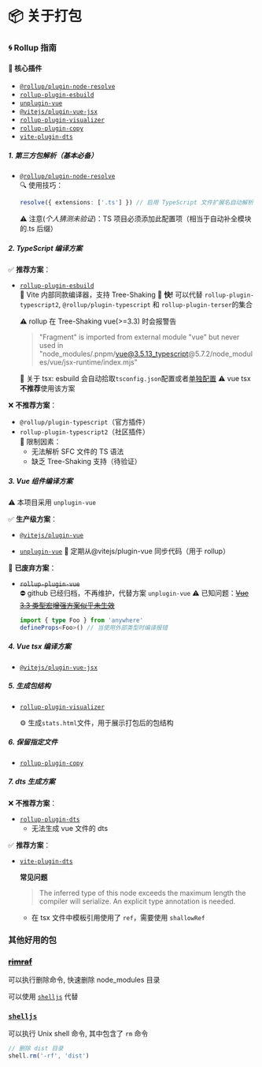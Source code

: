 # 📦 关于打包

### 🌀 Rollup 指南

#### 🔧 核心插件

- [`@rollup/plugin-node-resolve`](#1-第三方包解析基本必备)
- [`rollup-plugin-esbuild`](#2-typescript-编译方案)
- [`unplugin-vue`](#3-vue-组件编译方案)
- [`@vitejs/plugin-vue-jsx`](#4-vue-tsx-编译方案)
- [`rollup-plugin-visualizer`](#5-生成包结构)
- [`rollup-plugin-copy`](#6-保留指定文件)
- [`vite-plugin-dts`](#7-dts-生成方案)

##### 1. 第三方包解析（基本必备）

- [`@rollup/plugin-node-resolve`](https://github.com/rollup/plugins/tree/master/packages/node-resolve)  
  🔍 使用技巧：
  ```ts
  resolve({ extensions: ['.ts'] }) // 启用 TypeScript 文件扩展名自动解析
  ```
  ⚠️ 注意(_个人猜测未验证_)：TS 项目必须添加此配置项（相当于自动补全模块的.ts 后缀）

##### 2. TypeScript 编译方案

✅ **推荐方案**：

- [`rollup-plugin-esbuild`](https://github.com/egoist/rollup-plugin-esbuild)  
  🌟 Vite 内部同款编译器，支持 Tree-Shaking 🌟 **快!** 可以代替 `rollup-plugin-typescript2`, `@rollup/plugin-typescript` 和 `rollup-plugin-terser`的集合

  ⚠️ rollup 在 Tree-Shaking vue(>=3.3) 时会报警告

  > "Fragment" is imported from external module "vue" but never used in "node_modules/.pnpm/vue@3.5.13_typescript@5.7.2/node_modules/vue/jsx-runtime/index.mjs"

  📖 关于 tsx: esbuild 会自动拾取`tsconfig.json`配置或者[单独配置](https://github.com/egoist/rollup-plugin-esbuild?tab=readme-ov-file#usage) ⚠️ vue tsx **不推荐**使用该方案

❌ **不推荐方案**：

- `@rollup/plugin-typescript`（官方插件）
- `rollup-plugin-typescript2`（社区插件）  
  🚫 限制因素：
  - 无法解析 SFC 文件的 TS 语法
  - 缺乏 Tree-Shaking 支持（待验证）

##### 3. Vue 组件编译方案

⚠️ 本项目采用 `unplugin-vue`

✅ **生产级方案**：

- [`@vitejs/plugin-vue`](https://github.com/vitejs/vite-plugin-vue)

- [`unplugin-vue`](https://github.com/unplugin/unplugin-vue) 🔄 定期从@vitejs/plugin-vue 同步代码（用于 rollup）

🚫 **已废弃方案**：

- ~~`rollup-plugin-vue`~~  
  ⛔ github 已经归档，不再维护，代替方案 `unplugin-vue` ⚠️ 已知问题：[~~Vue 3.3 类型宏增强方案似乎未生效~~](https://blog.vuejs.org/posts/vue-3-3#imported-and-complex-types-support-in-macros)

  ```ts
  import { type Foo } from 'anywhere'
  defineProps<Foo>() // 当使用外部类型时编译报错
  ```

##### 4. Vue tsx 编译方案

- [`@vitejs/plugin-vue-jsx`](https://github.com/vitejs/vite-plugin-vue)

##### 5. 生成包结构

- [`rollup-plugin-visualizer`](https://github.com/btd/rollup-plugin-visualizer?tab=readme-ov-file#usage)

  ⚙️ 生成`stats.html`文件，用于展示打包后的包结构

##### 6. 保留指定文件

- [`rollup-plugin-copy`](https://github.com/vladshcherbin/rollup-plugin-copy)

##### 7. dts 生成方案

❌ **不推荐方案**：

- [`rollup-plugin-dts`](https://github.com/Swatinem/rollup-plugin-dts)
  - 无法生成 vue 文件的 dts

✅ **推荐方案**：

- [`vite-plugin-dts`](https://github.com/qmhc/vite-plugin-dts)

  **常见问题**

  > The inferred type of this node exceeds the maximum length the compiler will serialize. An explicit type annotation is needed.

  - 在 tsx 文件中模板引用使用了 `ref`，需要使用 `shallowRef`

### 其他好用的包

### [~~**rimraf**~~](https://github.com/isaacs/rimraf)

可以执行删除命令, 快速删除 node_modules 目录

可以使用 [`shelljs`](https://github.com/shelljs/shelljs) 代替

### [`shelljs`](https://github.com/shelljs/shelljs)

可以执行 Unix shell 命令, 其中包含了 `rm` 命令

```js
// 删除 dist 目录
shell.rm('-rf', 'dist')
```
